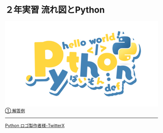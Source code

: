 # ２年実習  流れ図とPython
![PythonLogo](./Python.png)
[① 解答例](./1/)
<!-- [② 解答例](./) -->






----
[Python ロゴ製作者様-TwitterX](https://twitter.com/sawaratsuki1004)